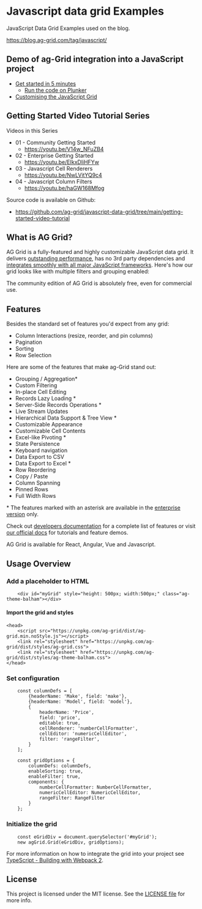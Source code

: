 # Javascript data grid Examples

JavaScript Data Grid Examples used on the blog.

https://blog.ag-grid.com/tag/javascript/

Demo of ag-Grid integration into a JavaScript project
------

- [Get started in 5 minutes](https://blog.ag-grid.com/get-started-with-javascript-grid-in-5-minutes/)
    - [Run the code on Plunker](https://plnkr.co/plunk/qEhnUluvHjCRCfHT)
- [Customising the JavaScript Grid](https://blog.ag-grid.com/learn-to-customize-javascript-grid-in-less-than-10-minutes/)


## Getting Started Video Tutorial Series

Videos in this Series

- 01 - Community Getting Started
    - https://youtu.be/V14w_NFuZB4
- 02 - Enterprise Getting Started
    - https://youtu.be/EIkxDliHFYw
- 03 - Javascript Cell Renderers
    - https://youtu.be/NwLVitYQ9c4
- 04 - Javascript Column Filters
    - https://youtu.be/haGW168Mfog

Source code is available on Github:

- https://github.com/ag-grid/javascript-data-grid/tree/main/getting-started-video-tutorial

## What is AG Grid?

AG Grid is a fully-featured and highly customizable JavaScript data grid.
It delivers [outstanding performance](https://www.ag-grid.com/example), has no 3rd party dependencies and [integrates smoothly with all major JavaScript frameworks](https://www.ag-grid.com/javascript-data-grid/getting-started/). Here's how our grid looks like with multiple filters and grouping enabled:

The community edition of AG Grid is absolutely free, even for commercial use.

Features
--------------

Besides the standard set of features you'd expect from any grid:

* Column Interactions (resize, reorder, and pin columns)
* Pagination
* Sorting
* Row Selection

Here are some of the features that make ag-Grid stand out:

* Grouping / Aggregation*
* Custom Filtering
* In-place Cell Editing
* Records Lazy Loading *
* Server-Side Records Operations *
* Live Stream Updates
* Hierarchical Data Support & Tree View *
* Customizable Appearance
* Customizable Cell Contents
* Excel-like Pivoting *
* State Persistence
* Keyboard navigation
* Data Export to CSV
* Data Export to Excel *
* Row Reordering
* Copy / Paste 
* Column Spanning
* Pinned Rows
* Full Width Rows

\* The features marked with an asterisk are available in the [enterprise version](https://www.ag-grid.com/license-pricing/) only.

Check out [developers documentation](https://www.ag-grid.com/javascript-data-grid/) for a complete list of features or visit [our official docs](https://www.ag-grid.com/features-overview) for tutorials and feature demos. 

AG Grid is available for React, Angular, Vue and Javascript.


Usage Overview
--------------

### Add a placeholder to HTML

```
    <div id="myGrid" style="height: 500px; width:500px;" class="ag-theme-balham"></div>
```


#### Import the grid and styles

```
<head>
    <script src="https://unpkg.com/ag-grid/dist/ag-grid.min.noStyle.js"></script>
    <link rel="stylesheet" href="https://unpkg.com/ag-grid/dist/styles/ag-grid.css">
    <link rel="stylesheet" href="https://unpkg.com/ag-grid/dist/styles/ag-theme-balham.css">
</head>
```

### Set configuration

```
    const columnDefs = [
        {headerName: 'Make', field: 'make'},
        {headerName: 'Model', field: 'model'},
        {
            headerName: 'Price',
            field: 'price',
            editable: true,
            cellRenderer: 'numberCellFormatter',
            cellEditor: 'numericCellEditor',
            filter: 'rangeFilter',
        }
    ];

	const gridOptions = {
        columnDefs: columnDefs,
        enableSorting: true,
        enableFilter: true,
        components: {
            numberCellFormatter: NumberCellFormatter,
            numericCellEditor: NumericCellEditor,
            rangeFilter: RangeFilter
        }
    };
```

### Initialize the grid

```
    const eGridDiv = document.querySelector('#myGrid');
    new agGrid.Grid(eGridDiv, gridOptions);
```

For more information on how to integrate the grid into your project see [TypeScript - Building with Webpack 2](https://www.ag-grid.com/ag-grid-typescript-webpack-2).



License
------------------
This project is licensed under the MIT license. See the [LICENSE file](./LICENSE.txt) for more info.
